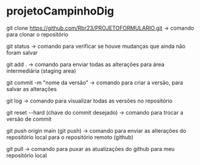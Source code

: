 # projetoCampinhoDig

git clone https://github.com/Rbr23/PROJETOFORMULARIO.git -> comando para clonar o repositório

git status -> comando para verificar se houve mudanças que ainda não foram salvar

git add . -> comando para enviar todas as alterações para área intermediária (staging area)

git commit -m "nome da versão" -> comando para criar a versão, para salvar as alterações

git log -> comando para visualizar todas as versões no repositório

git reset --hard (chave do commit desejado) -> comando para trocar a versão de commit

git push origin main (git push) -> comando para enviar as alterações do repositório local para o repositório remoto (github)

git pull -> comando para puxar as atualizações do github para meu repositório local